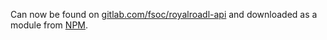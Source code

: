 Can now be found on [gitlab.com/fsoc/royalroadl-api](https://gitlab.com/fsoc/royalroadl-api) and downloaded as a module from [NPM](https://www.npmjs.com/package/@l1lly/royalroadl-api).
